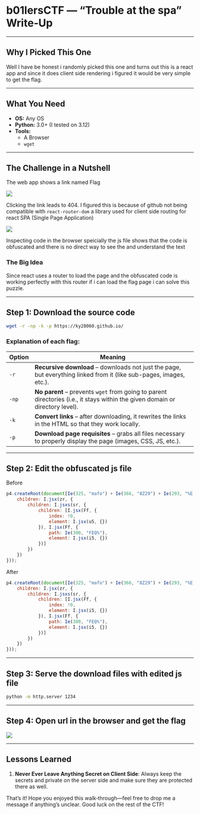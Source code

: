 # b01lersCTF — “Trouble at the spa” Write‑Up

---

## Why I Picked This One

Well I have be honest i randomly picked this one and turns out this is a react app and since it does client side rendering i figured it would be very simple to get the flag.

---

## What You Need

- **OS:** Any OS 
- **Python:** 3.0+ (I tested on 3.12)
- **Tools:** 
  - A Browser
  - `wget`

---

## The Challenge in a Nutshell

The web app shows a link named Flag

![](/home/mh/.config/marktext/images/2025-04-24-15-43-48-image.png)

Clicking the link leads to 404. I figured this is because of github not being compatible with `react-router-dom` a library used for client side routing for react SPA (Single Page Application)

![](/home/mh/.config/marktext/images/2025-04-24-15-44-26-image.png) 

Inspecting code in the browser speicially the js file shows that the code is obfuscated and there is no direct way to see the and understand the text

### The Big Idea

Since react uses a router to load the page and the obfuscated code is working perfectly with this router if i can load the flag page i can solve this puzzle.

---

## Step 1: Download the source code

```bash
wget -r -np -k -p https://ky28060.github.io/ 
```

### Explanation of each flag:

| Option | Meaning                                                                                                                       |
| ------ | ----------------------------------------------------------------------------------------------------------------------------- |
| `-r`   | **Recursive download** – downloads not just the page, but everything linked from it (like sub-pages, images, etc.).           |
| `-np`  | **No parent** – prevents `wget` from going to parent directories (i.e., it stays within the given domain or directory level). |
| `-k`   | **Convert links** – after downloading, it rewrites the links in the HTML so that they work locally.                           |
| `-p`   | **Download page requisites** – grabs all files necessary to properly display the page (images, CSS, JS, etc.).                |

---

## Step 2: Edit the obfuscated js file

Before

```js
p4.createRoot(document[Ie(325, "mafo") + Ie(366, "8Z29") + Ie(293, "%E[k")](Ie(323, "x3Z9")))[Ie(368, "@uW%") + "r"](I.jsx(U.StrictMode, {
    children: I.jsx(zr, {
        children: I.jsxs(sr, {
            children: [I.jsx(Ff, {
                index: !0,
                element: I.jsx(u5, {})
            }), I.jsx(Ff, {
                path: Ie(300, "FEQ%"),
                element: I.jsx(i5, {})
            })]
        })
    })
}));
```

After

```js
p4.createRoot(document[Ie(325, "mafo") + Ie(366, "8Z29") + Ie(293, "%E[k")](Ie(323, "x3Z9")))[Ie(368, "@uW%") + "r"](I.jsx(U.StrictMode, {
    children: I.jsx(zr, {
        children: I.jsxs(sr, {
            children: [I.jsx(Ff, {
                index: !0,
                element: I.jsx(i5, {})
            }), I.jsx(Ff, {
                path: Ie(300, "FEQ%"),
                element: I.jsx(i5, {})
            })]
        })
    })
}));
```

---

## Step 3: Serve the download files with edited js file

```bash
python -m http.server 1234
```

---

## Step 4: Open url in the browser and get the flag

![](/home/mh/.config/marktext/images/2025-04-24-16-35-27-image.png)

---

## Lessons Learned

1. **Never Ever Leave Anything Secret on Client Side**: Always keep the secrets and private on the server side and make sure they are protected there as well.

That’s it! Hope you enjoyed this walk‑through—feel free to drop me a message if anything’s unclear. Good luck on the rest of the CTF!
